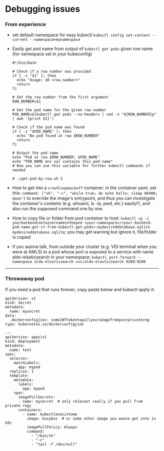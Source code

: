 # Debugging issues
### From experience
- set default namespace for easy kubectl `kubectl config set-context --current --namespace=mynamespace`
- Easily get pod name from output of `kubectl get pods` given row name (for namespace set in your kubeconfig)
  ```
  #!/bin/bash

  # Check if a row number was provided
  if [ -z "$1" ]; then
    echo "Usage: $0 <row_number>"
    return
  fi

  # Set the row number from the first argument
  ROW_NUMBER=$1

  # Get the pod name for the given row number
  POD_NAME=$(kubectl get pods --no-headers | sed -n "${ROW_NUMBER}p" | awk '{print $1}')

  # Check if the pod name was found
  if [ -z "$POD_NAME" ]; then
    echo "No pod found at row $ROW_NUMBER"
    return
  fi

  # Output the pod name
  echo "Pod at row $ROW_NUMBER: $POD_NAME"
  echo "POD_NAME env var contains this pod name"
  # Now you can use this variable for further kubectl commands if needed

  # ./get-pod-by-row.sh 5
  ```

- How to get into a `crashloopbackoff` container: in the container yaml, set this: `command: ["sh", "-c", "while true; do echo hello; sleep 86400; done"]` to override the image's entrypoint, and thus you can investigate the container's contents (e.g. whoami, ls -la, pwd, etc.) easily!!!, and also run the supposed command one by one.
- How to copy file or folder from pod container to host: `kubectl cp -c yourbackendcontainernameinthepod <your-namespace>/<your-backend-pod-name-get-it-from-kubectl-get-pods>:mydesireddatabase.sqlite mydesireddatabase.sqlite`; you may get warning but ignore it, file/folder is copied
- If you wanna talk, from outside your cluster (e.g. VDI terminal when you were at AMLS) to a pod whose port is exposed to a service with name aldo-elasticsearch in your namespace: `kubectl port-forward --namespace aldo-elasticsearch svc/aldo-elasticsearch 9200:9200`
------------------------------------------------------------
### Throwaway pod
If you need a pod that runs forever, copy paste below and kubectl apply it:
```
apiVersion: v1
kind: Secret
metadata:
  name: mysecret
data:
  .dockerconfigjson: someJWTtokentopullyourimagefromyourprivatereg
type: kubernetes.io/dockerconfigjson

---
apiVersion: apps/v1
kind: Deployment
metadata:
  name: test
spec:
  selector:
    matchLabels:
      app: mypod
  replicas: 1
  template:
    metadata:
      labels:
        app: mypod
    spec:
      imagePullSecrets:
      - name: mysecret  # only relevant really if you pull from private regs
      containers:
        - name: kubectlexecintome
          image: busybox  # or some other image you wanna get into in k8s
          imagePullPolicy: Always
          command:                                                                                                                                 
            - "/bin/sh"                                                                                                                               
            - "-c"                                                                                                                                     
            - "tail -f /dev/null"
```